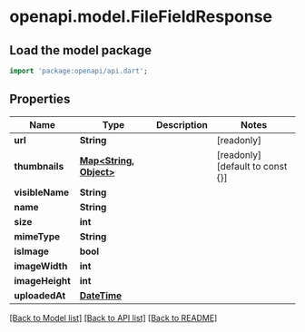 # openapi.model.FileFieldResponse

## Load the model package
```dart
import 'package:openapi/api.dart';
```

## Properties
Name | Type | Description | Notes
------------ | ------------- | ------------- | -------------
**url** | **String** |  | [readonly] 
**thumbnails** | [**Map<String, Object>**](Object.md) |  | [readonly] [default to const {}]
**visibleName** | **String** |  | 
**name** | **String** |  | 
**size** | **int** |  | 
**mimeType** | **String** |  | 
**isImage** | **bool** |  | 
**imageWidth** | **int** |  | 
**imageHeight** | **int** |  | 
**uploadedAt** | [**DateTime**](DateTime.md) |  | 

[[Back to Model list]](../README.md#documentation-for-models) [[Back to API list]](../README.md#documentation-for-api-endpoints) [[Back to README]](../README.md)


